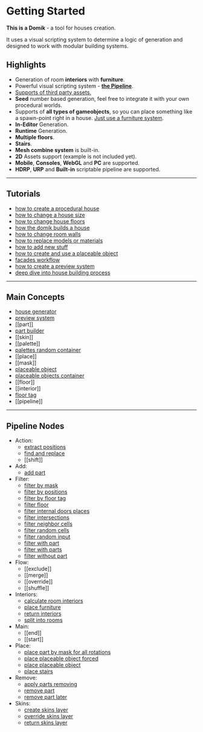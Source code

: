 # **Getting Started**

**This is a Domik** - a tool for houses creation.  

It uses a visual scripting system to determine a logic of generation and designed to work with modular building systems. 
## **Highlights**
- Generation of room **interiors** with **furniture**.
- Powerful visual scripting system - [**the Pipeline**](Introduction%20to%20the%20Pipeline.md).
- [Supports of third party assets.](how-to-replace-models-or-materials.md)
- **Seed** number based generation, feel free to integrate it with your own procedural worlds.
- Supports of **all types of gameobjects**, so you can place something like a spawn-point right in a house. [Just use a furniture system](how-to-add-new-stuff.md).
- **In-Editor** Generation.
- **Runtime** Generation.
- **Multiple floors**.
- **Stairs**.
- **Mesh combine system** is built-in.
- **2D** Assets support (example is not included yet).
- **Mobile**, **Consoles**, **WebGL** and **PC** are supported.
- **HDRP**, **URP** and **Built-in** scriptable pipeline are supported.

---

## Tutorials
- [how to create a procedural house](how-to-create-a-procedural-house.md)
- [how to change a house size](how-to-change-a-house-size.md)
- [how to change house floors](how-to-change-house-floors.md)
- [how the domik builds a house](how-the-domik-builds-a-house.md)
- [how to change room walls](how-to-change-room-walls.md)
- [how to replace models or materials](how-to-replace-models-or-materials.md)
- [how to add new stuff](how-to-add-new-stuff.md)
- [how to create and use a placeable object](how-to-create-and-use-a-placeable-object.md)
- [facades workflow](facades-workflow.md)
- [how to create a preview system](how-to-create-a-preview-system.md)
- [deep dive into house building process](deep-dive-into-house-building-process.md)

---

## Main Concepts
- [house generator](house-generator.md)
- [preview system](preview-system.md)
- [[part]]
- [part builder](part-builder.md)
- [[skin]]
- [[palette]]
- [palettes random container](palettes-random-container.md)
- [[place]]
- [[mask]]
- [placeable object](placeable-object.md)
- [placeable objects container](placeable-objects-container.md)
- [[floor]]
- [[interior]]
- [floor tag](floor-tag.md)
- [[pipeline]]

---

## Pipeline Nodes

- Action:
	- [extract positions](extract-positions.md)
	- [find and replace](find-and-replace.md)
	- [[shift]]
- Add:
	- [add part](add-part.md)
- Filter:
	- [filter by mask](filter-by-mask.md)
	- [filter by positions](filter-by-positions.md)
	- [filter by floor tag](filter-by-floor-tag.md)
	- [filter floor](filter-floor.md)
	- [filter internal doors places](filter-internal-doors-places.md)
	- [filter intersections](filter-intersections.md)
	- [filter neighbor cells](filter-neighbor-cells.md)
	- [filter random cells](filter-random-cells.md)
	- [filter random input](filter-random-input.md)
	- [filter with part](filter-with-part.md)
	- [filter with parts](filter-with-parts.md)
	- [filter without part](filter-without-part.md)
- Flow:
	- [[exclude]]
	- [[merge]]
	- [[override]]
	- [[shuffle]]
- Interiors:
	- [calculate room interiors](calculate-room-interiors.md)
	- [place furniture](place-furniture.md)
	- [return interiors](return-interiors.md)
	- [split into rooms](split-into-rooms.md)
- Main:
	- [[end]]
	- [[start]]
- Place:
	- [place part by mask for all rotations](place-part-by-mask-for-all-rotations.md)
	- [place placeable object forced](place-placeable-object-forced.md)
	- [place placeable object](place-placeable-object.md)
	- [place stairs](place-stairs.md)
- Remove:
	- [apply parts removing](apply-parts-removing.md)
	- [remove part](remove-part.md)
	- [remove part later](remove-part-later.md)
- Skins:
	- [create skins layer](create-skins-layer.md)
	- [override skins layer](override-skins-layer.md)
	- [return skins layer](return-skins-layer.md)

